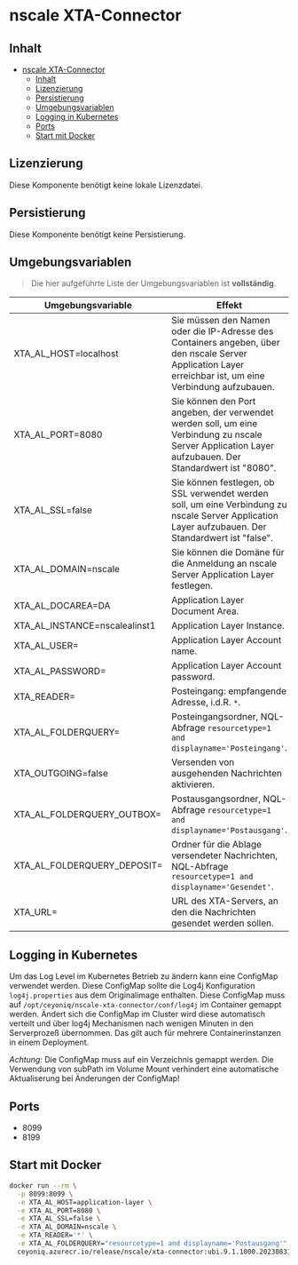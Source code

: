 # nscale XTA-Connector

## Inhalt

- [nscale XTA-Connector](#nscale-xta-connector)
  - [Inhalt](#inhalt)
  - [Lizenzierung](#lizenzierung)
  - [Persistierung](#persistierung)
  - [Umgebungsvariablen](#umgebungsvariablen)
  - [Logging in Kubernetes](#logging-in-kubernetes)
  - [Ports](#ports)
  - [Start mit Docker](#start-mit-docker)

## Lizenzierung

Diese Komponente benötigt keine lokale Lizenzdatei.

## Persistierung

Diese Komponente benötigt keine Persistierung.

## Umgebungsvariablen

>Die hier aufgeführte Liste der Umgebungsvariablen ist **vollständig**.

|Umgebungsvariable | Effekt |
|----|---|
|XTA_AL_HOST=localhost |Sie müssen den Namen oder die IP-Adresse des Containers angeben, über den nscale Server Application Layer erreichbar ist, um eine Verbindung aufzubauen.|
|XTA_AL_PORT=8080|Sie können den Port angeben, der verwendet werden soll, um eine Verbindung zu nscale Server Application Layer aufzubauen. Der Standardwert ist "8080".|
|XTA_AL_SSL=false|Sie können festlegen, ob SSL verwendet werden soll, um eine Verbindung zu nscale Server Application Layer aufzubauen. Der Standardwert ist "false".|
|XTA_AL_DOMAIN=nscale|Sie können die Domäne für die Anmeldung an nscale Server Application Layer festlegen.|
|XTA_AL_DOCAREA=DA|Application Layer Document Area.|
|XTA_AL_INSTANCE=nscalealinst1|Application Layer Instance.|
|XTA_AL_USER=|Application Layer Account name.|
|XTA_AL_PASSWORD=|Application Layer Account password.|
|XTA_READER=| Posteingang: empfangende Adresse, i.d.R. `*`.|
|XTA_AL_FOLDERQUERY=| Posteingangsordner, NQL-Abfrage `resourcetype=1 and displayname='Posteingang'`.|
|XTA_OUTGOING=false| Versenden von ausgehenden Nachrichten aktivieren.|
|XTA_AL_FOLDERQUERY_OUTBOX=| Postausgangsordner, NQL-Abfrage `resourcetype=1 and displayname='Postausgang'`.|
|XTA_AL_FOLDERQUERY_DEPOSIT=| Ordner für die Ablage versendeter Nachrichten, NQL-Abfrage `resourcetype=1 and displayname='Gesendet'`.|
|XTA_URL=| URL des XTA-Servers, an den die Nachrichten gesendet werden sollen.|

## Logging in Kubernetes

Um das Log Level im Kubernetes Betrieb zu ändern kann eine ConfigMap verwendet werden. Diese ConfigMap sollte die Log4j 
Konfiguration ```log4j.properties``` aus dem Originalimage enthalten. 
Diese ConfigMap muss auf ```/opt/ceyoniq/nscale-xta-connector/conf/log4j``` im Container gemappt werden.
Ändert sich die ConfigMap im Cluster wird diese automatisch verteilt und über log4j Mechanismen nach wenigen Minuten in den
Serverprozeß übernommen. Das gilt auch für mehrere Containerinstanzen in einem Deployment.

*Achtung:* Die ConfigMap muss auf ein Verzeichnis gemappt werden. Die Verwendung von subPath im Volume Mount verhindert eine automatische Aktualiserung bei Änderungen der ConfigMap!

## Ports

- 8099
- 8199

## Start mit Docker

```bash
docker run --rm \
  -p 8099:8099 \
  -e XTA_AL_HOST=application-layer \
  -e XTA_AL_PORT=8080 \
  -e XTA_AL_SSL=false \
  -e XTA_AL_DOMAIN=nscale \
  -e XTA_READER='*' \
  -e XTA_AL_FOLDERQUERY="resourcetype=1 and displayname='Postausgang'" \
  ceyoniq.azurecr.io/release/nscale/xta-connector:ubi.9.1.1000.2023083115
```
